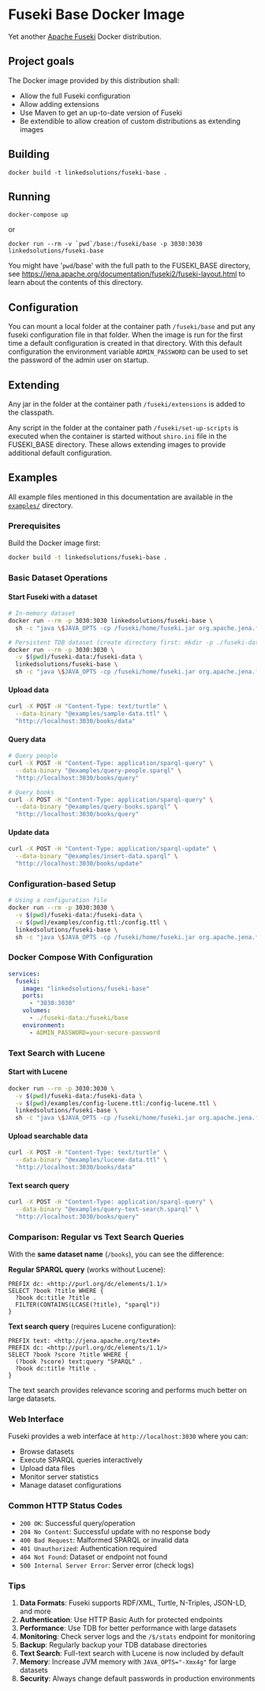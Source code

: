 # Fuseki Base Docker Image

Yet another [Apache Fuseki](http://jena.apache.org/documentation/fuseki2/index.html) Docker distribution.

## Project goals

The Docker image provided by this distribution shall:

 * Allow the full Fuseki configuration
 * Allow adding extensions
 * Use Maven to get an up-to-date version of Fuseki
 * Be extendible to allow creation of custom distributions as extending images

## Building

    docker build -t linkedsolutions/fuseki-base . 

## Running 

    docker-compose up

or 

    docker run --rm -v `pwd`/base:/fuseki/base -p 3030:3030 linkedsolutions/fuseki-base

You might have '`pwd`/base' with the full path to the FUSEKI_BASE directory, see 
https://jena.apache.org/documentation/fuseki2/fuseki-layout.html to learn about the contents of this directory.

## Configuration

You can mount a local folder at the container path `/fuseki/base` and put any fuseki configuration file in that folder. When the image is run for the first time a default configuration is created in that directory. With this default configuration the 
environment variable `ADMIN_PASSWORD` can be used to set the password of the admin user
on startup.

## Extending

Any jar in the folder at the container path `/fuseki/extensions` is added to the classpath.

Any script in the folder at the container path `/fuseki/set-up-scripts` is executed when the container is started without `shiro.ini` file in the FUSEKI_BASE directory. These allows extending images to provide additional default configuration.

## Examples

All example files mentioned in this documentation are available in the [`examples/`](examples/) directory.

### Prerequisites

Build the Docker image first:
```bash
docker build -t linkedsolutions/fuseki-base .
```

### Basic Dataset Operations

#### Start Fuseki with a dataset

```bash
# In-memory dataset
docker run --rm -p 3030:3030 linkedsolutions/fuseki-base \
  sh -c "java \$JAVA_OPTS -cp /fuseki/home/fuseki.jar org.apache.jena.fuseki.cmd.FusekiCmd --mem --port 3030 /books"

# Persistent TDB dataset (create directory first: mkdir -p ./fuseki-data/databases/books)
docker run --rm -p 3030:3030 \
  -v $(pwd)/fuseki-data:/fuseki-data \
  linkedsolutions/fuseki-base \
  sh -c "java \$JAVA_OPTS -cp /fuseki/home/fuseki.jar org.apache.jena.fuseki.cmd.FusekiCmd --loc=/fuseki-data/databases/books --update --port 3030 /books"
```

#### Upload data

```bash
curl -X POST -H "Content-Type: text/turtle" \
  --data-binary "@examples/sample-data.ttl" \
  "http://localhost:3030/books/data"
```

#### Query data

```bash
# Query people
curl -X POST -H "Content-Type: application/sparql-query" \
  --data-binary "@examples/query-people.sparql" \
  "http://localhost:3030/books/query"

# Query books  
curl -X POST -H "Content-Type: application/sparql-query" \
  --data-binary "@examples/query-books.sparql" \
  "http://localhost:3030/books/query"
```

#### Update data

```bash
curl -X POST -H "Content-Type: application/sparql-update" \
  --data-binary "@examples/insert-data.sparql" \
  "http://localhost:3030/books/update"
```

### Configuration-based Setup

```bash
# Using a configuration file
docker run --rm -p 3030:3030 \
  -v $(pwd)/fuseki-data:/fuseki-data \
  -v $(pwd)/examples/config.ttl:/config.ttl \
  linkedsolutions/fuseki-base \
  sh -c "java \$JAVA_OPTS -cp /fuseki/home/fuseki.jar org.apache.jena.fuseki.cmd.FusekiCmd --config=/config.ttl"
```

### Docker Compose With Configuration

```yaml
services:
  fuseki:
    image: "linkedsolutions/fuseki-base"
    ports:
      - "3030:3030"
    volumes:
      - ./fuseki-data:/fuseki/base
    environment:
      - ADMIN_PASSWORD=your-secure-password
```

### Text Search with Lucene

#### Start with Lucene
```bash
docker run --rm -p 3030:3030 \
  -v $(pwd)/fuseki-data:/fuseki-data \
  -v $(pwd)/examples/config-lucene.ttl:/config-lucene.ttl \
  linkedsolutions/fuseki-base \
  sh -c "java \$JAVA_OPTS -cp /fuseki/home/fuseki.jar org.apache.jena.fuseki.cmd.FusekiCmd --config=/config-lucene.ttl"
```

#### Upload searchable data
```bash
curl -X POST -H "Content-Type: text/turtle" \
  --data-binary "@examples/lucene-data.ttl" \
  "http://localhost:3030/books/data"
```

#### Text search query
```bash
curl -X POST -H "Content-Type: application/sparql-query" \
  --data-binary "@examples/query-text-search.sparql" \
  "http://localhost:3030/books/query"
```

### Comparison: Regular vs Text Search Queries

With the **same dataset name** (`/books`), you can see the difference:

**Regular SPARQL query** (works without Lucene):
```sparql
PREFIX dc: <http://purl.org/dc/elements/1.1/>
SELECT ?book ?title WHERE {
  ?book dc:title ?title .
  FILTER(CONTAINS(LCASE(?title), "sparql"))
}
```

**Text search query** (requires Lucene configuration):
```sparql
PREFIX text: <http://jena.apache.org/text#>
PREFIX dc: <http://purl.org/dc/elements/1.1/>
SELECT ?book ?score ?title WHERE {
  (?book ?score) text:query "SPARQL" .
  ?book dc:title ?title .
}
```

The text search provides relevance scoring and performs much better on large datasets.

### Web Interface

Fuseki provides a web interface at `http://localhost:3030` where you can:
- Browse datasets
- Execute SPARQL queries interactively  
- Upload data files
- Monitor server statistics
- Manage dataset configurations

### Common HTTP Status Codes

- `200 OK`: Successful query/operation
- `204 No Content`: Successful update with no response body
- `400 Bad Request`: Malformed SPARQL or invalid data
- `401 Unauthorized`: Authentication required
- `404 Not Found`: Dataset or endpoint not found
- `500 Internal Server Error`: Server error (check logs)

### Tips

1. **Data Formats**: Fuseki supports RDF/XML, Turtle, N-Triples, JSON-LD, and more
2. **Authentication**: Use HTTP Basic Auth for protected endpoints
3. **Performance**: Use TDB for better performance with large datasets
4. **Monitoring**: Check server logs and the `/$/stats` endpoint for monitoring
5. **Backup**: Regularly backup your TDB database directories
6. **Text Search**: Full-text search with Lucene is now included by default
7. **Memory**: Increase JVM memory with `JAVA_OPTS="-Xmx4g"` for large datasets
8. **Security**: Always change default passwords in production environments